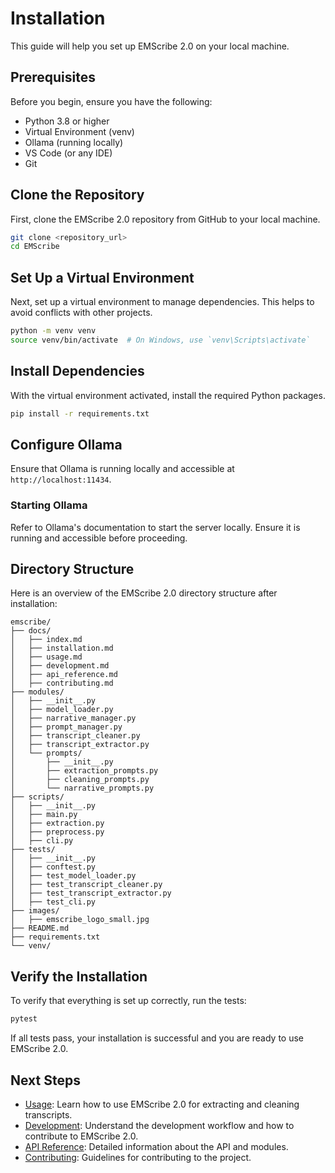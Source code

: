 # Installation

This guide will help you set up EMScribe 2.0 on your local machine.

## Prerequisites

Before you begin, ensure you have the following:

- Python 3.8 or higher
- Virtual Environment (venv)
- Ollama (running locally)
- VS Code (or any IDE)
- Git

## Clone the Repository

First, clone the EMScribe 2.0 repository from GitHub to your local machine.

```bash
git clone <repository_url>
cd EMScribe
```

## Set Up a Virtual Environment

Next, set up a virtual environment to manage dependencies. This helps to avoid conflicts with other projects.

```bash
python -m venv venv
source venv/bin/activate  # On Windows, use `venv\Scripts\activate`
```

## Install Dependencies

With the virtual environment activated, install the required Python packages.

```bash
pip install -r requirements.txt
```

## Configure Ollama

Ensure that Ollama is running locally and accessible at `http://localhost:11434`.

### Starting Ollama

Refer to Ollama's documentation to start the server locally. Ensure it is running and accessible before proceeding.

## Directory Structure

Here is an overview of the EMScribe 2.0 directory structure after installation:

```plaintext
emscribe/
├── docs/
│   ├── index.md
│   ├── installation.md
│   ├── usage.md
│   ├── development.md
│   ├── api_reference.md
│   ├── contributing.md
├── modules/
│   ├── __init__.py
│   ├── model_loader.py
│   ├── narrative_manager.py
│   ├── prompt_manager.py
│   ├── transcript_cleaner.py
│   ├── transcript_extractor.py
│   └── prompts/
│       ├── __init__.py
│       ├── extraction_prompts.py
│       ├── cleaning_prompts.py
│       └── narrative_prompts.py
├── scripts/
│   ├── __init__.py
│   ├── main.py
│   ├── extraction.py
│   ├── preprocess.py
│   ├── cli.py
├── tests/
│   ├── __init__.py
│   ├── conftest.py
│   ├── test_model_loader.py
│   ├── test_transcript_cleaner.py
│   ├── test_transcript_extractor.py
│   ├── test_cli.py
├── images/
│   ├── emscribe_logo_small.jpg
├── README.md
├── requirements.txt
└── venv/
```

## Verify the Installation

To verify that everything is set up correctly, run the tests:

```bash
pytest
```

If all tests pass, your installation is successful and you are ready to use EMScribe 2.0.

## Next Steps

- [Usage](usage.md): Learn how to use EMScribe 2.0 for extracting and cleaning transcripts.
- [Development](development.md): Understand the development workflow and how to contribute to EMScribe 2.0.
- [API Reference](api_reference.md): Detailed information about the API and modules.
- [Contributing](contributing.md): Guidelines for contributing to the project.
